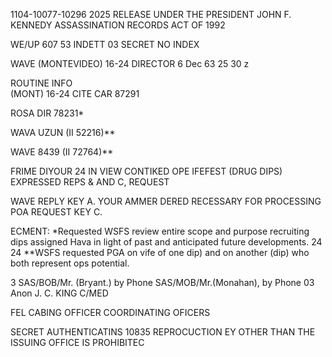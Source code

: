 1104-10077-10296	2025 RELEASE UNDER THE PRESIDENT JOHN F. KENNEDY ASSASSINATION RECORDS ACT OF 1992

WE/UP
607
53
INDETT
03
SECRET
NO INDEX

WAVE (MONTEVIDEO) 16-24
DIRECTOR	6 Dec 63 25 30 z

 ROUTINE
INFO	
(MONT) 16-24
CITE CAR
87291

ROSA DIR 78231*

WAVA UZUN (II 52216)**

WAVE 8439 (II 72764)**

FRIME DIYOUR
24
IN VIEW CONTIKED OPE IFEFEST (DRUG DIPS) EXPRESSED REPS & AND C, REQUEST

WAVE REPLY KEY A. YOUR AMMER DERED RECESSARY FOR PROCESSING POA REQUEST
KEY C.

ECMENT: *Requested WSFS review entire scope and purpose recruiting
dips assigned Hava in light of past and anticipated future
developments.
24	24
**WSFS requested PGA on vife of one dip) and on another (dip) who
both represent ops potential.

3
SAS/BOB/Mr. (Bryant.) by Phone
SAS/MOB/Mr.(Monahan), by Phone
03
Anon
J. C. KING
C/MED

FEL CABING OFFICER
COORDINATING OFICERS

SECRET
AUTHENTICATINS
10835
REPROCUCTION EY OTHER THAN THE ISSUING OFFICE IS PROHIBITEC
